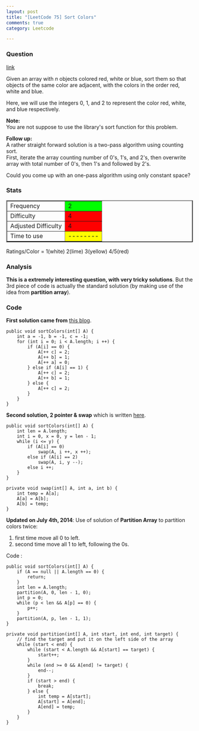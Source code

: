 ```yaml
---
layout: post
title: "[LeetCode 75] Sort Colors"
comments: true
category: Leetcode

---
```


### Question 
[link](https://oj.leetcode.com/problems/sort-colors/)

<div class="question-content">
            <p></p><p>
Given an array with <i>n</i> objects colored red, white or blue, sort them so that objects of the same color are adjacent, with the colors in the order red, white and blue.
</p>

<p>
Here, we will use the integers 0, 1, and 2 to represent the color red, white, and blue respectively.
</p>

<p>
<b>Note:</b><br>
You are not suppose to use the library's sort function for this problem.
</p>

<div class="spoilers" >
<p><b>Follow up:</b><br>
A rather straight forward solution is a two-pass algorithm using counting sort.<br>
First, iterate the array counting number of 0's, 1's, and 2's, then overwrite array with total number of 0's, then 1's and followed by 2's.</p>
<p>Could you come up with an one-pass algorithm using only constant space?<br>
</p>
</div><p></p>
          </div>

### Stats
<table border="2">
	<tr>
		<td>Frequency</td>
		<td bgcolor="lime">2</td>
	</tr>
	<tr>
		<td>Difficulty</td>
		<td bgcolor="red">4</td>
	</tr>
	<tr>
		<td>Adjusted Difficulty</td>
		<td bgcolor="red">4</td>
	</tr>
	<tr>
		<td>Time to use</td>
		<td bgcolor="yellow">--------</td>
	</tr>
</table>

Ratings/Color = 1(white) 2(lime) 3(yellow) 4/5(red)

### Analysis

__This is a extremely interesting question, with very tricky solutions__. But the 3rd piece of code is actually the standard solution (by making use of the idea from __partition array__). 

### Code

__First solution came from__ [this blog](https://oj.leetcode.com/discuss/1827/anyone-with-one-pass-and-constant-space-solution).


    public void sortColors(int[] A) {
        int a = -1, b = -1, c = -1;
        for (int i = 0; i < A.length; i ++) {
            if (A[i] == 0) {
                A[++ c] = 2;
                A[++ b] = 1;
                A[++ a] = 0;
            } else if (A[i] == 1) {
                A[++ c] = 2;
                A[++ b] = 1;
            } else {
                A[++ c] = 2;
            }
        }
    }

__Second solution, 2 pointer & swap__ which is written [here](http://fisherlei.blogspot.sg/2013/01/leetcode-sort-colors.html). 

    public void sortColors(int[] A) {
        int len = A.length;
        int i = 0, x = 0, y = len - 1;
        while (i <= y) {
            if (A[i] == 0) 
                swap(A, i ++, x ++);
            else if (A[i] == 2) 
                swap(A, i, y --);
            else i ++;
        }
    }

    private void swap(int[] A, int a, int b) {
        int temp = A[a];
        A[a] = A[b];
        A[b] = temp;
    }

__Updated on July 4th, 2014__: Use of solution of __Partition Array__ to partition colors twice: 

1. first time move all 0 to left.
1. second time move all 1 to left, following the 0s. 

Code :

    public void sortColors(int[] A) {
        if (A == null || A.length == 0) {
			return;
		}
		int len = A.length;
		partition(A, 0, len - 1, 0);
		int p = 0;
		while (p < len && A[p] == 0) {
			p++;
		}
		partition(A, p, len - 1, 1);
    }
	
	private void partition(int[] A, int start, int end, int target) {
		// find the target and put it on the left side of the array
		while (start < end) {
			while (start < A.length && A[start] == target) {
				start++;
			}
			while (end >= 0 && A[end] != target) {
				end--;
			}
			if (start > end) {
				break;
			} else {
				int temp = A[start];
				A[start] = A[end];
				A[end] = temp;
			}
		}
	}
